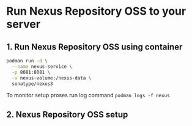 # Run Nexus Repository OSS to your server

## 1. Run Nexus Repository OSS using container

```bash
podman run -d \
  --name nexus-service \
  -p 8081:8081 \
  -v nexus-volume:/nexus-data \
  sonatype/nexus3
```

To monitor setup proses run log command `podman logs -f nexus`

## 2. Nexus Repository OSS setup
